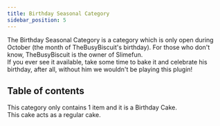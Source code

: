 ```yaml
---
title: Birthday Seasonal Category
sidebar_position: 5
---
```


The Birthday Seasonal Category is a category which is only open during October (the month of TheBusyBiscuit's birthday). For those who don't know, TheBusyBiscuit is the owner of Slimefun.  
If you ever see it available, take some time to bake it and celebrate his birthday, after all, without him we wouldn't be playing this plugin!

## Table of contents

This category only contains 1 item and it is a Birthday Cake.  
This cake acts as a regular cake.
